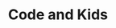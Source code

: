 ---
layout: post
title: Code and Kids
excerpt: >
    Why we should give kids the oportunity to learn code and how can we do it. This is a little video with a
    talk that I did internally at Ve Bilbao in order to find people to create a Coder Dojo.
ogImage: /images/blog/2015/code-and-kids.jpg
featuredImage: /images/blog/2015/code-and-kids.jpg
category: [code-kids]
external: Ve Interactive's Tech Blog
redirect_to:
  - http://tech.veinteractive.com/code-and-kids.html
---